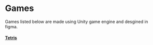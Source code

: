 # Games

Games listed below are made using Unity game engine and desgined in figma.

#### [Tetris](/Tetris/README.md)
